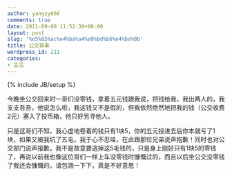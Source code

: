 ```yaml
---
author: yangzy666
comments: true
date: 2011-09-06 11:52:30+00:00
layout: post
slug: '%e5%85%ac%e4%ba%a4%e8%bd%b6%e4%ba%8b'
title: 公交轶事
wordpress_id: 211
categories:
- 生活
---
```

{% include JB/setup %}

今晚坐公交回来时一哥们没零钱，拿着五元钱跟我说，把钱给我，我出两人的，我支支吾吾，他说怎么啦，我这钱又不是假的，但我依然绝然地把我的钱（公交收费2元）塞入了投币箱，他只好另寻他人。

只是这哥们不知，我心虚地卷着的钱只有1块5，你的五元投进去后你本就亏了1块，如果又被我坑了五毛，我于心不忍哇，在此跟那位兄弟说声抱歉！同时也对公交部门说声报歉，我不是故意要逃掉这5毛钱的，只是身上刚好只有1块5的零钱了，再说以前我也像这位哥们一样上车没零钱时慷慨过的，而且以后坐公交没零钱了我还会慷慨的，请包涵一下下，真是不好意思！
